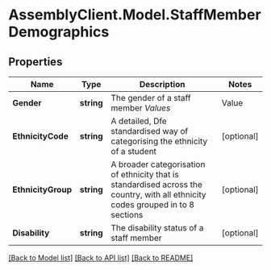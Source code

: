 # AssemblyClient.Model.StaffMemberDemographics
## Properties

Name | Type | Description | Notes
------------ | ------------- | ------------- | -------------
**Gender** | **string** | The gender of a staff member *Values*  |Value|Description| |- --|- --| |&#x60;M&#x60;|Male| |&#x60;F&#x60;|Female|  | [optional] 
**EthnicityCode** | **string** | A detailed, Dfe standardised way of categorising the ethnicity of a student  | [optional] 
**EthnicityGroup** | **string** | A broader categorisation of ethnicity that is standardised across the country, with all ethnicity codes grouped in to 8 sections | [optional] 
**Disability** | **string** | The disability status of a staff member | [optional] 

[[Back to Model list]](../README.md#documentation-for-models) [[Back to API list]](../README.md#documentation-for-api-endpoints) [[Back to README]](../README.md)

